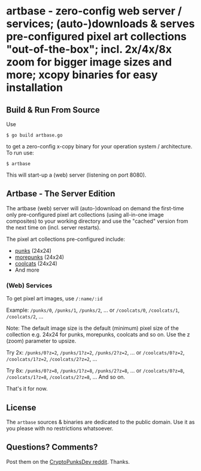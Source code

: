 # artbase - zero-config web server / services; (auto-)downloads & serves pre-configured pixel art collections "out-of-the-box"; incl. 2x/4x/8x zoom for bigger image sizes and more; xcopy binaries for easy installation



## Build & Run From Source


Use

```
$ go build artbase.go
```

to get a zero-config x-copy binary for your operation system / architecture.
To run use:

```
$ artbase
```

This will start-up a (web) server (listening on port 8080).





## Artbase - The Server Edition

The artbase (web) server will (auto-)download on demand the first-time only pre-configured
pixel art collections (using all-in-one image composites)
to your working directory and use the "cached" version from the next time on (incl. server restarts).


The pixel art collections pre-configured include:

- [punks](https://github.com/cryptopunksnotdead/awesome-24px/blob/master/collection/punks.png) (24x24)
- [morepunks](https://github.com/cryptopunksnotdead/awesome-24px/blob/master/collection/morepunks.png) (24x24)
- [coolcats](https://github.com/cryptopunksnotdead/awesome-24px/blob/master/collection/coolcats.png)  (24x24)
- And more


### (Web) Services


To get pixel art images, use `/:name/:id`

Example:
`/punks/0`, `/punks/1`, `/punks/2`, ... or
`/coolcats/0`, `/coolcats/1`, `/coolcats/2`, ...

Note: The default image size is the default
(minimum) pixel size of the collection e.g. 24x24 for punks, morepunks,
coolcats and so on.
Use the z (zoom) parameter to upsize.

Try 2x:
`/punks/0?z=2`, `/punks/1?z=2`, `/punks/2?z=2`, ... or
`/coolcats/0?z=2`, `/coolcats/1?z=2`, `/coolcats/2?z=2`, ...


Try 8x:
`/punks/0?z=8`, `/punks/1?z=8`, `/punks/2?z=8`, ... or 
`/coolcats/0?z=8`, `/coolcats/1?z=8`, `/coolcats/2?z=8`, ...  And so on.


That's it for now.



## License

The `artbase` sources & binaries are dedicated to the public domain.
Use it as you please with no restrictions whatsoever.


## Questions? Comments?

Post them on the [CryptoPunksDev reddit](https://old.reddit.com/r/CryptoPunksDev). Thanks.


